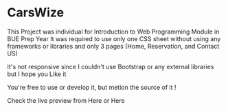 # CarsWize

This Project was individual for Introduction to Web Programming Module in BUE Prep Year
It was required to use only one CSS sheet without using any frameworks or libraries and only 3 pages (Home, Reservation, and Contact US)

It's not responsive since I couldn't use Bootstrap or any external libraries but I hope you Like it

You're free to use or develop it, but metion the source of it !

Check the live preview from Here or Here

